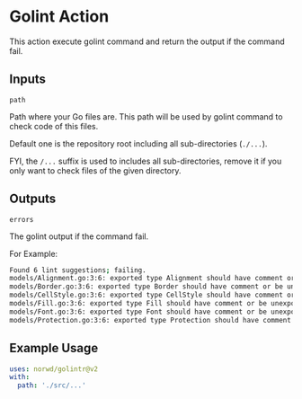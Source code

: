 # Golint Action

This action execute golint command and return the output if the command fail.

## Inputs

`path`

Path where your Go files are.
This path will be used by golint command to check code of this files.

Default one is the repository root including all sub-directories (`./...`).

FYI, the `/...` suffix is used to includes all sub-directories,
remove it if you only want to check files of the given directory.

## Outputs

`errors`

The golint output if the command fail.

For Example:

```bash
Found 6 lint suggestions; failing.
models/Alignment.go:3:6: exported type Alignment should have comment or be unexported
models/Border.go:3:6: exported type Border should have comment or be unexported
models/CellStyle.go:3:6: exported type CellStyle should have comment or be unexported
models/Fill.go:3:6: exported type Fill should have comment or be unexported
models/Font.go:3:6: exported type Font should have comment or be unexported
models/Protection.go:3:6: exported type Protection should have comment or be unexported
```

## Example Usage

```yaml
uses: norwd/golintr@v2
with:
  path: './src/...'
````
